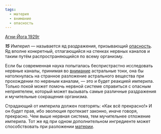 ```yaml
---
tags:
  - материя
  - внимание
  - опасность
---
```


[Агни-Йога 1929г](/agni/1929)

___15___
Империл — называется яд раздражения, призывающий [опасность](/tag/#опасность). Яд вполне конкретный, отлагающийся на стенках нервных каналов и таким путём распространяющийся по всему организму.   

Если бы современная наука попыталась беспристрастно исследовать нервные каналы, принимая во [внимание](/tag/#внимание) астральные токи, она бы натолкнулась на странное разложение астрального вещества при прохождении по нервным каналам, — это и будет реакцией империла. Только покой может помочь нервной системе справиться с опасным неприятелем, который может вызывать самые различные раздражения и мучительные сокращения организма.   

Страдающий от империла должен повторять: «Как всё прекрасно!» И он будет прав, ибо эволюция протекает законно, иначе говоря, прекрасно. Чем выше нервная система, тем мучительнее отложение империла. Тот же яд при одном дополнительном ингредиенте может способствовать при разложении [материи](/tag/#материя).